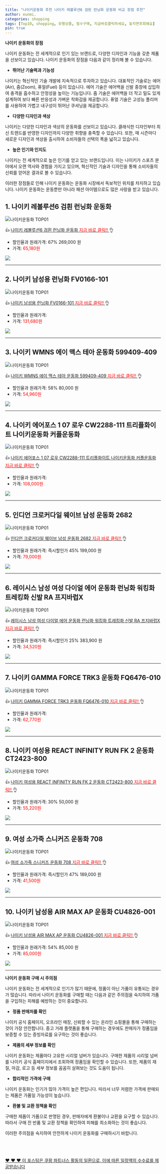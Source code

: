 ```yaml
---
title: "나이키운동화 추천 나이키 레볼루션6 검흰 런닝화 운동화 비교 장점 추천"
author: eunmi.
categories: shopping
tags: [Top10, shopping, 유행상품, 필수구매, 지금바로클릭하세요, 놓치면후회해요]
pin: true
---
```

**나이키 운동화의 장점**

나이키 운동화는 전 세계적으로 인기 있는 브랜드로, 다양한 디자인과 기능을 갖춘 제품을 선보이고 있습니다. 나이키 운동화의 장점을 다음과 같이 정리해 볼 수 있습니다.

* **뛰어난 기술력과 기능성**

나이키는 혁신적인 기술 개발에 지속적으로 투자하고 있습니다. 대표적인 기술로는 에어(Air), 줌(Zoom), 퓨얼(Fuel) 등이 있습니다. 에어 기술은 에어백을 신발 중창에 삽입하여 충격을 흡수하고 안정성을 높이는 기능입니다. 줌 기술은 에어백을 더 작고 밀도 있게 설계하여 보다 빠른 반응성과 가벼운 착화감을 제공합니다. 퓨얼 기술은 고성능 폴리머를 사용하여 가볍고 내구성이 뛰어난 쿠셔닝을 제공합니다.

* **다양한 디자인과 색상**

나이키는 다양한 디자인과 색상의 운동화를 선보이고 있습니다. 클래식한 디자인부터 최신 트렌드를 반영한 디자인까지 다양한 취향을 충족할 수 있습니다. 또한, 매 시즌마다 새로운 디자인과 색상을 출시하여 소비자들의 선택의 폭을 넓히고 있습니다.

* **높은 인기와 인지도**

나이키는 전 세계적으로 높은 인기를 얻고 있는 브랜드입니다. 이는 나이키가 스포츠 분야에서 오랜 역사와 경험을 가지고 있으며, 혁신적인 기술과 디자인을 통해 소비자들의 신뢰를 얻어온 결과로 볼 수 있습니다.

이러한 장점들로 인해 나이키 운동화는 운동화 시장에서 독보적인 위치를 차지하고 있습니다. 나이키 운동화는 운동뿐만 아니라 패션 아이템으로도 많은 사랑을 받고 있습니다.

   

## 1. 나이키 레볼루션6 검흰 런닝화 운동화

![나이키운동화 TOP01](https://thumbnail9.coupangcdn.com/thumbnails/remote/230x230ex/image/vendor_inventory/1e1f/26fa378266d379082035b6acde7f7a51b5a094e4bd6c6faf2e1ce67a95cb.jpg)


👍 [나이키 레볼루션6 검흰 런닝화 운동화 <font color=red> 지금 바로 클릭!! </font> ](https://link.coupang.com/re/AFFSDP?lptag=AF3617701&subid=GithubCoopas&pageKey=6272949644&traceid=V0-153&itemId=12839401122&vendorItemId=87425982453) 👌 


- 할인율과 원래가격: 67%  269,000   원
- 가격: <span style='color:red'>65,180원</span>

[![](/discount_price.png)](https://link.coupang.com/re/AFFSDP?lptag=AF3617701&subid=GithubCoopas&pageKey=6272949644&traceid=V0-153&itemId=12839401122&vendorItemId=87425982453)

---


   

## 2. 나이키 남성용 런닝화 FV0166-101

![나이키운동화 TOP01](https://thumbnail7.coupangcdn.com/thumbnails/remote/230x230ex/image/vendor_inventory/61b0/8440cd6e8fb02b28e07d2e4876d73c0dcedf913fb0f3a194efb4240bfb91.JPG)


👍 [나이키 남성용 런닝화 FV0166-101 <font color=red> 지금 바로 클릭!! </font> ](https://link.coupang.com/re/AFFSDP?lptag=AF3617701&subid=GithubCoopas&pageKey=7523333806&traceid=V0-153&itemId=19736526344&vendorItemId=86840326959) 👌 


- 할인율과 원래가격: 
- 가격: <span style='color:red'>131,680원</span>

[![](/discount_price.png)](https://link.coupang.com/re/AFFSDP?lptag=AF3617701&subid=GithubCoopas&pageKey=7523333806&traceid=V0-153&itemId=19736526344&vendorItemId=86840326959)

---


   

## 3. 나이키 WMNS 에이 맥스 테아 운동화 599409-409

![나이키운동화 TOP01](https://thumbnail9.coupangcdn.com/thumbnails/remote/230x230ex/image/retail/images/145422527039528-ce067bfd-4da2-48c2-b8f0-47250948e13a.png)


👍 [나이키 WMNS 에이 맥스 테아 운동화 599409-409 <font color=red> 지금 바로 클릭!! </font> ](https://link.coupang.com/re/AFFSDP?lptag=AF3617701&subid=GithubCoopas&pageKey=6584034118&traceid=V0-153&itemId=14828236766&vendorItemId=82067690204) 👌 


- 할인율과 원래가격: 58%  80,000   원
- 가격: <span style='color:red'>54,960원</span>

[![](/discount_price.png)](https://link.coupang.com/re/AFFSDP?lptag=AF3617701&subid=GithubCoopas&pageKey=6584034118&traceid=V0-153&itemId=14828236766&vendorItemId=82067690204)

---


   

## 4. 나이키 에어포스 1 07 로우 CW2288-111 트리플화이트 나이키운동화 커플운동화

![나이키운동화 TOP01](https://thumbnail9.coupangcdn.com/thumbnails/remote/230x230ex/image/vendor_inventory/e6bb/7da82de9d87110193086dc27eb63daf5ee6e69b0f07142b8591b38396bc4.jpg)


👍 [나이키 에어포스 1 07 로우 CW2288-111 트리플화이트 나이키운동화 커플운동화 <font color=red> 지금 바로 클릭!! </font> ](https://link.coupang.com/re/AFFSDP?lptag=AF3617701&subid=GithubCoopas&pageKey=6957293598&traceid=V0-153&itemId=16923938658&vendorItemId=87480524502) 👌 


- 할인율과 원래가격: 
- 가격: <span style='color:red'>108,000원</span>

[![](/discount_price.png)](https://link.coupang.com/re/AFFSDP?lptag=AF3617701&subid=GithubCoopas&pageKey=6957293598&traceid=V0-153&itemId=16923938658&vendorItemId=87480524502)

---


   

## 5. 인디언 크로커다일 웨이브 남성 운동화 2682

![나이키운동화 TOP01](https://thumbnail10.coupangcdn.com/thumbnails/remote/230x230ex/image/vendor_inventory/1d7e/cc3931053aaafd9d773689b9a781d87e564a4fbf835d50b4fe34c920f77f.jpg)


👍 [인디언 크로커다일 웨이브 남성 운동화 2682 <font color=red> 지금 바로 클릭!! </font> ](https://link.coupang.com/re/AFFSDP?lptag=AF3617701&subid=GithubCoopas&pageKey=6867326117&traceid=V0-153&itemId=16417499663&vendorItemId=83608430404) 👌 


- 할인율과 원래가격: 즉시할인가 45%  199,000   원
- 가격: <span style='color:red'>79,000원</span>

[![](/discount_price.png)](https://link.coupang.com/re/AFFSDP?lptag=AF3617701&subid=GithubCoopas&pageKey=6867326117&traceid=V0-153&itemId=16417499663&vendorItemId=83608430404)

---


   

## 6. 레이시스 남성 여성 다이얼 에어 운동화 런닝화 워킹화 트레킹화 신발 RA 프지바럽X

![나이키운동화 TOP01](https://thumbnail7.coupangcdn.com/thumbnails/remote/230x230ex/image/vendor_inventory/29ed/913d80c49dd96d3f7c3425ad12f392b309190085650b386424cc76202b43.jpg)


👍 [레이시스 남성 여성 다이얼 에어 운동화 런닝화 워킹화 트레킹화 신발 RA 프지바럽X <font color=red> 지금 바로 클릭!! </font> ](https://link.coupang.com/re/AFFSDP?lptag=AF3617701&subid=GithubCoopas&pageKey=6163188974&traceid=V0-153&itemId=11975070181&vendorItemId=79247577244) 👌 


- 할인율과 원래가격: 즉시할인가 25%  383,900   원
- 가격: <span style='color:red'>34,520원</span>

[![](/discount_price.png)](https://link.coupang.com/re/AFFSDP?lptag=AF3617701&subid=GithubCoopas&pageKey=6163188974&traceid=V0-153&itemId=11975070181&vendorItemId=79247577244)

---


   

## 7. 나이키 GAMMA FORCE TRK3 운동화 FQ6476-010

![나이키운동화 TOP01](https://thumbnail9.coupangcdn.com/thumbnails/remote/230x230ex/image/retail/images/2023/09/04/16/8/72b6631a-b613-492f-a28c-821ce548205f.jpg)


👍 [나이키 GAMMA FORCE TRK3 운동화 FQ6476-010 <font color=red> 지금 바로 클릭!! </font> ](https://link.coupang.com/re/AFFSDP?lptag=AF3617701&subid=GithubCoopas&pageKey=7437418893&traceid=V0-153&itemId=19331681889&vendorItemId=87076773610) 👌 


- 할인율과 원래가격: 
- 가격: <span style='color:red'>62,770원</span>

[![](/discount_price.png)](https://link.coupang.com/re/AFFSDP?lptag=AF3617701&subid=GithubCoopas&pageKey=7437418893&traceid=V0-153&itemId=19331681889&vendorItemId=87076773610)

---


   

## 8. 나이키 여성용 REACT INFINITY RUN FK 2 운동화 CT2423-800

![나이키운동화 TOP01](https://thumbnail9.coupangcdn.com/thumbnails/remote/230x230ex/image/rs_quotation_api/0n7giyoc/8dc308312170428f9efc388d838c6dc6.jpg)


👍 [나이키 여성용 REACT INFINITY RUN FK 2 운동화 CT2423-800 <font color=red> 지금 바로 클릭!! </font> ](https://link.coupang.com/re/AFFSDP?lptag=AF3617701&subid=GithubCoopas&pageKey=6442280392&traceid=V0-153&itemId=13949738816&vendorItemId=81198938834) 👌 


- 할인율과 원래가격: 30%  50,000   원
- 가격: <span style='color:red'>55,220원</span>

[![](/discount_price.png)](https://link.coupang.com/re/AFFSDP?lptag=AF3617701&subid=GithubCoopas&pageKey=6442280392&traceid=V0-153&itemId=13949738816&vendorItemId=81198938834)

---


   

## 9. 여성 소가죽 스니커즈 운동화 708

![나이키운동화 TOP01](https://thumbnail10.coupangcdn.com/thumbnails/remote/230x230ex/image/vendor_inventory/8c78/ca70f815bd11f3281641a374a079b0229c9df8a59194b74b5393b6d888e5.jpg)


👍 [여성 소가죽 스니커즈 운동화 708 <font color=red> 지금 바로 클릭!! </font> ](https://link.coupang.com/re/AFFSDP?lptag=AF3617701&subid=GithubCoopas&pageKey=7578195025&traceid=V0-153&itemId=19999563941&vendorItemId=87096748575) 👌 


- 할인율과 원래가격: 즉시할인가 47%  189,000   원
- 가격: <span style='color:red'>41,500원</span>

[![](/discount_price.png)](https://link.coupang.com/re/AFFSDP?lptag=AF3617701&subid=GithubCoopas&pageKey=7578195025&traceid=V0-153&itemId=19999563941&vendorItemId=87096748575)

---


   

## 10. 나이키 남성용 AIR MAX AP 운동화 CU4826-001

![나이키운동화 TOP01](https://thumbnail7.coupangcdn.com/thumbnails/remote/230x230ex/image/vendor_inventory/43a2/2f80711a7093b3e7f26913f6633665a436fd1e47156612c1c14e2422163e.jpg)


👍 [나이키 남성용 AIR MAX AP 운동화 CU4826-001 <font color=red> 지금 바로 클릭!! </font> ](https://link.coupang.com/re/AFFSDP?lptag=AF3617701&subid=GithubCoopas&pageKey=7098829329&traceid=V0-153&itemId=16969868804&vendorItemId=78873129696) 👌 


- 할인율과 원래가격: 54%  85,000   원
- 가격: <span style='color:red'>85,000원</span>

[![](/discount_price.png)](https://link.coupang.com/re/AFFSDP?lptag=AF3617701&subid=GithubCoopas&pageKey=7098829329&traceid=V0-153&itemId=16969868804&vendorItemId=78873129696)

---
**나이키 운동화 구매 시 주의점**

나이키 운동화는 전 세계적으로 인기가 많기 때문에, 정품이 아닌 가품이 유통되는 경우가 많습니다. 따라서 나이키 운동화를 구매할 때는 다음과 같은 주의점을 숙지하여 가품을 구입하는 피해를 예방하는 것이 중요합니다.

* **정품 판매처를 확인**

나이키 공식 홈페이지, 오프라인 매장, 신뢰할 수 있는 온라인 쇼핑몰을 통해 구매하는 것이 가장 안전합니다. 중고 거래 플랫폼을 통해 구매하는 경우에도 판매자가 정품임을 보증할 수 있는 증빙자료를 요구하는 것이 좋습니다.

* **제품의 세부 정보를 확인**

나이키 운동화는 제품마다 고유한 시리얼 넘버가 있습니다. 구매한 제품의 시리얼 넘버를 나이키 공식 홈페이지에서 조회하여 정품임을 확인할 수 있습니다. 또한, 제품의 재질, 마감, 로고 등 세부 정보를 꼼꼼히 살펴보는 것도 도움이 됩니다.

* **합리적인 가격에 구매**

나이키 운동화는 인기가 많아 가격이 높은 편입니다. 따라서 너무 저렴한 가격에 판매되는 제품은 가품일 가능성이 높습니다.

* **환불 및 교환 정책을 확인**

구매한 제품이 가품으로 판명된 경우, 판매자에게 환불이나 교환을 요구할 수 있습니다. 따라서 구매 전 반품 및 교환 정책을 확인하여 피해를 최소화하는 것이 좋습니다.

이러한 주의점을 숙지하여 안전하게 나이키 운동화를 구매하시기 바랍니다.<br><br><br><br><br> [ ❤ ❤ ❤ 이 포스팅은 쿠팡 파트너스 활동의 일환으로, 이에 따른 일정액의 수수료를 제공받습니다](https://link.coupang.com/a/bcEFyh)
